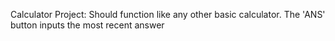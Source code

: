 Calculator Project:
Should function like any other basic calculator.
The 'ANS' button inputs the most recent answer 
